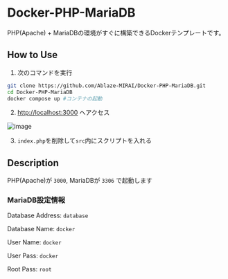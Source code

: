# Docker-PHP-MariaDB

PHP(Apache) + MariaDBの環境がすぐに構築できるDockerテンプレートです。

## How to Use

1. 次のコマンドを実行

```bash
git clone https://github.com/Ablaze-MIRAI/Docker-PHP-MariaDB.git
cd Docker-PHP-MariaDB
docker compose up #コンテナの起動
```

2. [http://localhost:3000](http://localhost:3000) へアクセス

![image](https://user-images.githubusercontent.com/67790884/166112705-44b330f7-5eb6-46b5-af9a-af0b89244de5.png)

3. `index.php`を削除して`src`内にスクリプトを入れる

## Description

PHP(Apache)が `3000`, MariaDBが `3306` で起動します

### MariaDB設定情報

Database Address: `database`

Database Name: `docker`

User Name: `docker`

User Pass: `docker`

Root Pass: `root`
